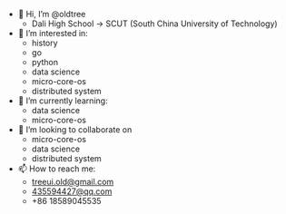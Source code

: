 - 👋 Hi, I’m @oldtree
  -  Dali High School -> SCUT  (South China University of Technology)
- 👀 I’m interested in:
  -  history
  -  go
  -  python
  -  data science
  -  micro-core-os
  -  distributed system 
- 🌱 I’m currently learning: 
  - data science
  - micro-core-os
- 💞️ I’m looking to collaborate on 
  - micro-core-os
  - data science
  - distributed system 
- 📫 How to reach me:
  - treeui.old@gmail.com
  - 435594427@qq.com
  - +86 18589045535

<!---
oldtree/oldtree is a ✨ special ✨ repository because its `README.md` (this file) appears on your GitHub profile.
You can click the Preview link to take a look at your changes.
--->
